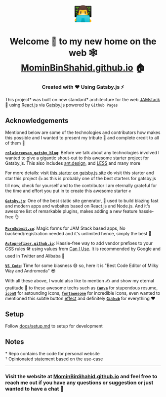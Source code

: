<p align="center">
  <a href="https://MominBinShahid.github.io">
    <img alt="man technologist smiley" src="./src/images/logo.png" width="60" />
  </a>
</p>
<h1 align="center">Welcome 👋 to my new home on the web 🕸<br/> <a href='https://MominBinShahid.github.io/' target='_blank'>MominBinShahid.github.io</a> 🏠
</h1>
<h3 align="center">Created with ❤️ Using Gatsby.js ⚡️</h3>

This project\* was built on new standard† architecture for the web [JAMstack](https://jamstack.org/) 🤩 using [React.js](https://reactjs.org/) via [Gatsby.js](https://www.gatsbyjs.com/) powered by `Github Pages`

## Acknowledgements

Mentioned below are some of the technologies and contributors how makes this possible and I wanted to present my tribute 🙏 and complete credit to all of them 👏

[**`rolwinreevan_gatsby_blog`**](https://github.com/rolwin100/rolwinreevan_gatsby_blog): Before we talk about any technologies involved I wanted to give a gigantic shout-out to this awesome starter project for Gatsby.js. This also includes [ant.design](https://ant.design/), and [LESS](https://lesscss.org/) and many more

For more details: visit [this starter on gatsby.js site](https://www.gatsbyjs.com/starters/rolwin100/rolwinreevan_gatsby_blog) do visit this starter and star this project 👍 as this is probably one of the best starters for gatsby.js till now, check for yourself and to the contributor I am eternally grateful for the time and effort you put in to create this awesome starter ✊

[**`Gatsby.js`**](https://www.gatsbyjs.com/): One of the best static site generator, 🚀 used to build blazing fast and modern apps and websites based on React.js and Node.js. And it's awesome list of remarkable plugins, makes adding a new feature hassle-free 👌

[**`FormSubmit.co`**](https://formsubmit.co/): Magic forms for JAM Stack based apps, No backend/registration needed and it's unlimited hence, simply the best 🙌

[**`Autoprefixer.github.io`**](https://autoprefixer.github.io/): Hassle-free way to add vendor prefixes to your CSS rules 🛠 using values from [Can I Use](https://caniuse.com/). It is recommended by Google and used in Twitter and Alibaba 🤯

[**`VS Code`**](https://code.visualstudio.com/): Time for some biasness 😅 so, here it is "Best Code Editor of Milky Way and Andromeda" 😎

With all these above, I would also like to mention ✍️ and show my eternal gratitude 🙇 to these awesome techs such as [**`Canva`**](https://canva.com) for stupendous resume, [**`icon8`**](https://icons8.com/) for astounding icons, [**`fontawesome`**](https://fontawesome.com/v4.7/icons/) for incredible icons, even wanted to mentioned this subtle button [effect](https://www.fabriziovanmarciano.com/button-styles/#:~:text=this%20button%20below.-,Button%20E%20Preview,-ADD%20CALL%20TO) and definitely [**`Github`**](https://github.com) for everything ❤️

## Setup
Follow [docs/setup.md](docs/setup.md) to setup for development

## Notes

\* Repo contains the code for personal website <br/> 
† Opinionated statement based on the use-case

---

### Visit the website at [MominBinShahid.github.io](https://MominBinShahid.github.io) and feel free to reach me out if you have any questions or suggestion or just wanted to have a chat 🤟
